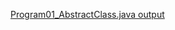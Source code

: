 [Program01_AbstractClass.java output](https://github.com/rashmitha006/Java-Programs-With-Outputs/blob/main/program1.png)


